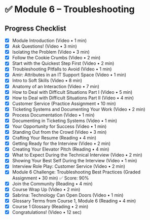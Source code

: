 # ✅ Module 6 – Troubleshooting

## Progress Checklist

- [x] Module Introduction (Video • 1 min)  
- [x] Ask Questions! (Video • 3 min)  
- [x] Isolating the Problem (Video • 3 min)  
- [x] Follow the Cookie Crumbs (Video • 2 min)  
- [x] Start with the Quickest Step First (Video • 2 min)  
- [x] Troubleshooting Pitfalls to Avoid (Video • 1 min)  
- [x] Amir: Attributes in an IT Support Space (Video • 1 min)  
- [x] Intro to Soft Skills (Video • 8 min)  
- [x] Anatomy of an Interaction (Video • 7 min)  
- [x] How to Deal with Difficult Situations Part I (Video • 5 min)  
- [x] How to Deal with Difficult Situations Part II (Video • 4 min)  
- [x] Customer Service (Practice Assignment • 10 min)  
- [x] Ticketing Systems and Documenting Your Work (Video • 2 min)  
- [x] Process Documentation (Video • 1 min)  
- [x] Documenting in Ticketing Systems (Video • 1 min)  
- [x] Your Opportunity for Success (Video • 1 min)  
- [x] Standing Out from the Crowd (Video • 3 min)  
- [x] Crafting Your Resume (Reading • 4 min)  
- [x] Getting Ready for the Interview (Video • 2 min)  
- [x] Creating Your Elevator Pitch (Reading • 4 min)  
- [x] What to Expect During the Technical Interview (Video • 2 min)  
- [x] Showing Your Best Self During the Interview (Video • 1 min)  
- [x] Interview Role Play: Customer Service (Video • 2 min)  
- [x] Module 6 Challenge: Troubleshooting Best Practices (Graded Assignment • 30 min) ✅ Score: 90%  
- [x] Join the Community (Reading • 4 min)  
- [x] Course Wrap Up (Video • 2 min)  
- [x] Sabrina: Technology Can Open Doors (Video • 1 min)  
- [x] Glossary Terms from Course 1, Module 6 (Reading • 4 min)  
- [x] Course 1 Glossary (Reading • 2 min)  
- [x] Congratulations! (Video • 12 sec)  
